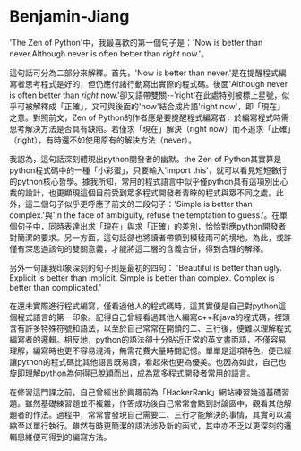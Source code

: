 # Benjamin-Jiang
'The Zen of Python'中，我最喜歡的第一個句子是：'Now is better than never.Although never is often better than *right* now.'。

這句話可分為二部分來解釋。首先，'Now is better than never.'是在提醒程式編寫者思考程式是好的，但仍應付諸行動寫出實際的程式碼。後面'Although never is often better than *right* now.'卻又語帶雙關--'right'在此處特別被標上星號，似乎可被解釋成「正確」，又可與後面的'now'結合成片語'right now'，即「現在」之意。對照前文，Zen of Python的作者應是要提醒程式編寫者，於編寫程式時需思考解決方法是否具有缺陷。若僅求「現在」解決（right now）而不追求「正確」（right），有時還不如使用原有的解決方法（never）。

我認為，這句話深刻體現出python開發者的幽默。the Zen of Python其實算是python程式碼中的一種「小彩蛋」，只要輸入'import this'，就可以看見短短數行的python核心哲學。據我所知，常用的程式語言中似乎僅python具有這項別出心裁的設計，也更顯現這個目前受到眾多程式開發者青睞的程式與眾不同之處。此外，這二個句子似乎更呼應了前文的二段句子：'Simple is better than complex.'與'In the face of ambiguity, refuse the temptation to guess.'。在單個句子中，同時表達出求「現在」與求「正確」的差別，恰恰對應python開發者對簡潔的要求。另一方面，這句話卻也將讀者帶領到模稜兩可的境地。為此，或許僅有深思過該句的雙關意義，才能將這二層的含義合併，得到合理的解釋。

另外一句讓我印象深刻的句子則是最初的四句：
'Beautiful is better than ugly.
Explicit is better than implicit.
Simple is better than complex.
Complex is better than complicated.'

在還未實際進行程式編寫，僅看過他人的程式碼時，這其實便是自己對python這個程式語言的第一印象。記得自己曾經看過其他人編寫c++和java的程式碼，裡頭含有許多特殊符號和語法，以至於自己常常在開頭的二、三行後，便難以理解程式編寫者的邏輯。相反地，python的語法卻十分貼近正常的英文書面語，不僅容易理解，編寫時也更不容易混淆，無需花費大量時間記憶。單單是這項特色，便已經讓python的程式碼比其他語言既易讀，看起來也更為優美。也因為如此，自己也旋即理解python為何得已脫穎而出，成為眾多程式開發者常用的語言。

在修習這門課之前，自己曾經出於興趣前為「HackerRank」網站練習幾道基礎習題。雖然基礎練習題並不複雜，作答成功後自己常常會點到討論區中，觀看其他解題者的作法。過程中，常常會發現自己需要二、三行才能解決的事情，其實可以濃縮至以單行執行。雖然有時更簡潔的語法涉及新的函式，其中亦不乏以更深刻的邏輯思維便可得到的編寫方法。
